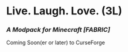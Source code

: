 # Live. Laugh. Love. (3L)
### *A Modpack for Minecraft [FABRIC]*
Coming Soon(er or later) to CurseForge
